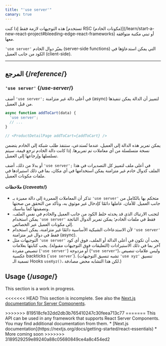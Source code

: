 ```yaml
---
title: "'use server'"
canary: true
---
```


<Canary>
هذه التوجيهات لازمة فقط إذا كنت [تستخدم RSC (مكونات الخادم)](/learn/start-a-new-react-project#bleeding-edge-react-frameworks) أو تبني مكتبة متوافقة معها.
</Canary>


<Intro>

`'use server'` يميّز دوال الخادم (server-side functions) التي يمكن استدعاؤها في الكود من جانب العميل (client-side).

</Intro>

<InlineToc />

---

## المرجع {/*reference*/}

### `'use server'` {/*use-server*/}

أضف `'use server';` في أعلى دالة غير متزامنة (async) لتمييز أن الدالة يمكن تنفيذها من قبل العميل.

```js
async function addToCart(data) {
  'use server';
  // ...
}

// <ProductDetailPage addToCart={addToCart} />
```

يمكن تمرير هذه الدالة إلى العميل، عندما تُستدعى، ستنفذ طلب شبكة إلى الخادم يتضمن نسخة متسلسلة من أي معاملات تم تمريرها. إذا كانت دالة الخادم ترجع قيمة، سيتم تسلسلها وإرجاعها إلى العميل.

أو بدلا من ذلك، أضف `'use server';` في أعلى ملف لتمييز كل التصديرات في هذا الملف كدوال خادم غير متزامنة يمكن استخدامها في أي مكان، بما في ذلك استيرادها في ملفات مكونات العميل.

#### ملاحظات {/*caveats*/}

* تذكر أن المعاملات الممررة إلى دالة مميزة بـ `'use server'` متحكم بها بالكامل من جانب العميل. للأمان، عاملها دائمًا كإدخال غير موثوق به، وتأكد من التحقق من صحتها وتصفيتها كما يناسبك.
* لتجنب الارتباك الذي قد يحدثه خلط الكود من جانب العميل والخادم في نفس الملف، يمكن استخدام `'use server'` فقط في ملفات الخادم؛ يمكن تمرير الدوال الناتجة إلى مكونات العميل عبر الخصائص.
* لأن الاستدعاءات الشبكية الأساسية دائمًا غير متزامنة، يمكن استخدام `'use server'` فقط في دوال غير متزامنة (async).
* التوجيهات مثل `'use server'` يجب أن تكون في أعلى الدالة أو الملف، فوق أي كود آخر بما في ذلك الاستيرادات (التعليقات فوق التوجيهات مقبولة). يجب كتابتها بعلامات تنصيص مفردة (`'use server'`) أو مزدوجة (`"use server"`)، وليس علامات تنصيص عكسية backticks (&#x60;`use server`&#x60;). (تشبه تنسيق التوجيهات `'use xyz'` تنسيق تسمية الـ Hooks `useXyz()`، لكن هذا التشابه محض مصادفة.)

## Usage {/*usage*/}

<Wip>
This section is a work in progress. 

<<<<<<< HEAD
This section is incomplete. See also the [Next.js documentation for Server Components](https://beta.nextjs.org/docs/rendering/server-and-client-components).

</Wip>
>>>>>>> 819518cfe32dd2db3b765410247c30feea713c77
=======
This API can be used in any framework that supports React Server Components. You may find additional documentation from them.
* [Next.js documentation](https://nextjs.org/docs/getting-started/react-essentials)
* More coming soon
</Wip>
>>>>>>> 3189529259e89240a88c05680849ce4a8c454ed2

